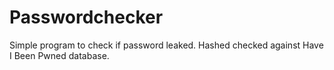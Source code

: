 # Passwordchecker
Simple program to check if password leaked. Hashed checked against Have I Been Pwned database. 

